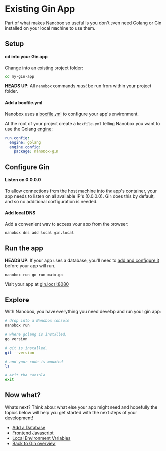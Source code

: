 # Existing Gin App
Part of what makes Nanobox so useful is you don't even need Golang or Gin installed on your local machine to use them.

## Setup

#### cd into your Gin app
Change into an existing project folder:

```bash
cd my-gin-app
```

**HEADS UP**: All `nanobox` commands *must* be run from within your project folder.

#### Add a boxfile.yml
Nanobox uses a <a href="https://docs.nanobox.io/boxfile/" target="\_blank">boxfile.yml</a> to configure your app's environment.

At the root of your project create a `boxfile.yml` telling Nanobox you want to use the Golang <a href="https://docs.nanobox.io/engines/" target="\_blank">engine</a>:

```yaml
run.config:
  engine: golang
  engine.config:
    package: nanobox-gin
```

## Configure Gin

#### Listen on 0.0.0.0
To allow connections from the host machine into the app's container, your app needs to listen on all available IP's (0.0.0.0). Gin does this by default, and so no additional configuration is needed.

#### Add local DNS
Add a convenient way to access your app from the browser:

```bash
nanobox dns add local gin.local
```

## Run the app
**HEADS UP**: If your app uses a database, you'll need to [add and configure it](/golang/gin/add-a-database) before your app will run.

```bash
nanobox run go run main.go
```

Visit your app at <a href="http://gin.local:8080" target="\_blank">gin.local:8080</a>

## Explore
With Nanobox, you have everything you need develop and run your gin app:

```bash
# drop into a Nanobox console
nanobox run

# where golang is installed,
go version

# git is installed,
git --version

# and your code is mounted
ls

# exit the console
exit
```

## Now what?
Whats next? Think about what else your app might need and hopefully the topics below will help you get started with the next steps of your development!

* [Add a Database](/golang/gin/add-a-database)
* [Frontend Javascript](/golang/gin/frontend-javascript)
* [Local Environment Variables](/golang/gin/local-evars)
* [Back to Gin overview](/golang/gin)
